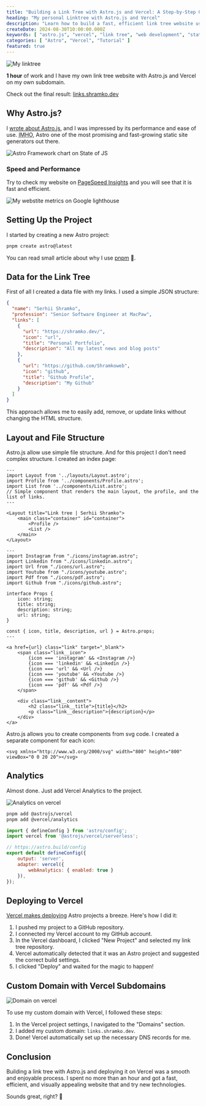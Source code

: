 ```yaml
---
title: "Building a Link Tree with Astro.js and Vercel: A Step-by-Step Guide"
heading: "My personal Linktree with Astro.js and Vercel"
description: "Learn how to build a fast, efficient link tree website using Astro.js, deploy it with Vercel, set up a custom subdomain, and implement Vercel Analytics for performance insights."
createDate: 2024-08-30T10:00:00.000Z
keywords: [ "astro.js", "vercel", "link tree", "web development", "static site generation", "custom domain", "vercel analytics", "deployment", "performance optimization" ]
categories: [ "Astro", "Vercel", "Tutorial" ]
featured: true
---
```


<Image src="linktree.jpeg" alt="My linktree" priority />

**1 hour** of work and I have my own link tree website with Astro.js and Vercel on my own subdomain.

Check out the final result: [links.shramko.dev](https://links.shramko.dev/)

## Why Astro.js?

I [wrote about Astro.js](/blog/astro), and I was impressed by its performance and ease of use.
<abbr title='In my humble opinion'>IMHO</abbr>, Astro one of the most promising and fast-growing static site generators out there.

<Image src="astro-chart.jpg" alt="Astro Framework chart on State of JS" />

### Speed and Performance

Try to check my website on [PageSpeed Insights](https://pagespeed.web.dev/analysis/https-links-shramko-dev/uemqqap32n?form_factor=mobile) and you will see that it is fast and efficient.

<Image src="lighthouse.png" alt="My webstite metrics on Google lighthouse" />


## Setting Up the Project

I started by creating a new Astro project:

```bash
pnpm create astro@latest
```

You can read small article about why I use [pnpm](/blog/pnpm) 🤘.

## Data for the Link Tree

First of all I created a data file with my links. I used a simple JSON structure:

```json:data/user.json
{
  "name": "Serhii Shramko",
  "profession": "Senior Software Engineer at MacPaw",
  "links": [
    {
      "url": "https://shramko.dev/",
      "icon": "url",
      "title": "Personal Portfolio",
      "description": "All my latest news and blog posts"
    },
    {
      "url": "https://github.com/Shramkoweb",
      "icon": "github",
      "title": "Github Profile",
      "description": "My Github"
    }
  ]
}
```

This approach allows me to easily add, remove, or update links without changing the HTML structure.

## Layout and File Structure

Astro.js allow use simple file structure. And for this project I don't need complex structure. I created an index page:

```jsx:pages/index.astro
---
import Layout from '../layouts/Layout.astro';
import Profile from '../components/Profile.astro';
import List from '../components/List.astro';
// Simple component that renders the main layout, the profile, and the list of links.
---

<Layout title="Link tree | Serhii Shramko">
    <main class="container" id="container">
        <Profile />
        <List />
    </main>
</Layout>
```

```jsx:components/Link.astro
---
import Instagram from "./icons/instagram.astro";
import Linkedin from "./icons/linkedin.astro";
import Url from "./icons/url.astro";
import Youtube from "./icons/youtube.astro";
import Pdf from "./icons/pdf.astro";
import Github from "./icons/github.astro";

interface Props {
    icon: string;
    title: string;
    description: string;
    url: string;
}

const { icon, title, description, url } = Astro.props;
---

<a href={url} class="link" target="_blank">
    <span class="link__icon">
        {icon === 'instagram' && <Instagram />}
        {icon === 'linkedin' && <Linkedin />}
        {icon === 'url' && <Url />}
        {icon === 'youtube' && <Youtube />}
        {icon === 'github' && <Github />}
        {icon === 'pdf' && <Pdf />}
    </span>

    <div class="link__content">
        <h2 class="link__title">{title}</h2>
        <p class="link__description">{description}</p>
    </div>
</a>
```

Astro.js allows you to create components from svg code. I created a separate component for each icon:

```jsx:components/icons/github.astro
<svg xmlns="http://www.w3.org/2000/svg" width="800" height="800" viewBox="0 0 20 20"></svg>
```

## Analytics

Almost done. Just add Vercel Analytics to the project.

<Image src="astro-analytics.jpg" alt="Analytics on vercel" />

```bash
pnpm add @astrojs/vercel
pnpm add @vercel/analytics
```

```js:astro.config.mjs
import { defineConfig } from 'astro/config';
import vercel from '@astrojs/vercel/serverless';

// https://astro.build/config
export default defineConfig({
    output: 'server',
    adapter: vercel({
        webAnalytics: { enabled: true }
    }),
});
```

## Deploying to Vercel

[Vercel makes deploying](https://vercel.com/docs/frameworks/astro) Astro projects a breeze. Here's how I did it:

1. I pushed my project to a GitHub repository.
2. I connected my Vercel account to my GitHub account.
3. In the Vercel dashboard, I clicked "New Project" and selected my link tree repository.
4. Vercel automatically detected that it was an Astro project and suggested the correct build settings.
5. I clicked "Deploy" and waited for the magic to happen!

## Custom Domain with Vercel Subdomains

<Image src="vercel-domain.jpg" alt="Domain on vercel" />


To use my custom domain with Vercel, I followed these steps:

1. In the Vercel project settings, I navigated to the "Domains" section.
2. I added my custom domain: `links.shramko.dev`.
3. Done! Vercel automatically set up the necessary DNS records for me.

## Conclusion

Building a link tree with Astro.js and deploying it on Vercel was a smooth and enjoyable process. I spent no more than
an hour and got a fast, efficient, and visually appealing website that and try new technologies.

Sounds great, right? 🌲
